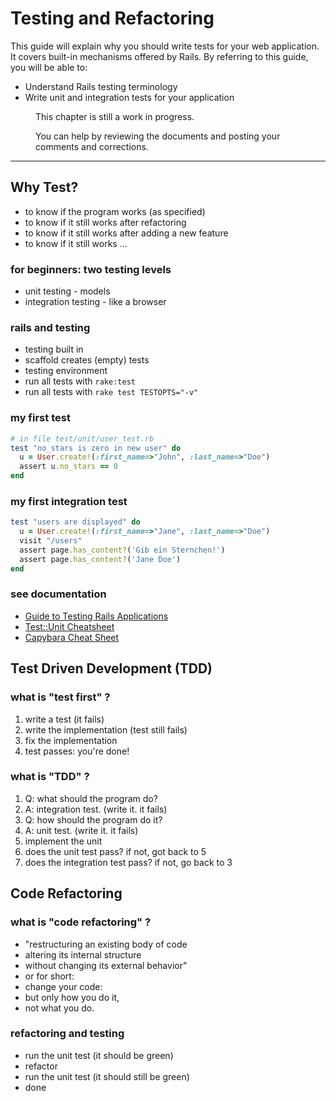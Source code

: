 Testing and Refactoring
=======================

This guide will explain why you should write tests
for your web application. It covers built-in mechanisms offered by Rails.
By referring to this guide, you will be able to:

* Understand Rails testing terminology
* Write unit and integration tests for your application

<dd class="work-in-progress"><p>This chapter is still a work in progress. </p>
<p>You can help by reviewing the documents and posting your comments and corrections.</p></dd>

---------------------------------------------------------------------------

Why Test?
----------

* to know if the program works (as specified)
* to know if it still works after refactoring
* to know if it still works after adding a new feature
* to know if it still works ...


### for beginners: two testing levels

* unit testing - models
* integration testing - like a browser


### rails and testing

* testing built in
* scaffold creates (empty) tests
* testing environment
* run all tests with `rake:test`
* run all tests with `rake test TESTOPTS="-v"`



### my first test

``` ruby
# in file test/unit/user_test.rb
test "no_stars is zero in new user" do
  u = User.create!(:first_name=>"John", :last_name=>"Doe")
  assert u.no_stars == 0
end
```


### my first integration test

``` ruby
test "users are displayed" do
  u = User.create!(:first_name=>"Jane", :last_name=>"Doe")
  visit "/users"
  assert page.has_content?('Gib ein Sternchen!')
  assert page.has_content?('Jane Doe')
end
```


### see documentation

* [Guide to Testing Rails Applications](https://guides.rubyonrails.org/testing.html)
* [Test::Unit Cheatsheet](https://topfunky.com/clients/rails/ruby_and_rails_assertions.pdf)
* [Capybara Cheat Sheet](https://gist.github.com/3942267)


Test Driven Development (TDD)
-------------------------------

### what is "test first" ?

1. write a test (it fails)
2. write the implementation (test still fails)
3. fix the implementation 
4. test passes: you're done!


### what is "TDD" ?

1. Q: what should the program do? 
2. A: integration test. (write it. it fails)
3. Q: how should the program do it?
4. A: unit test. (write it. it fails)
5. implement the unit 
6. does the unit test pass? if not, got back to 5
7. does the integration test pass? if not, go back to 3


Code Refactoring
------------------


### what is "code refactoring" ?

* "restructuring an existing body of code
* altering its internal structure
* without changing its external behavior"
* or for short:
* change your code:
* but only how you do it,
* not what you do.


### refactoring and testing


* run the unit test (it should be green)
* refactor
* run the unit test (it should still be green)
* done


